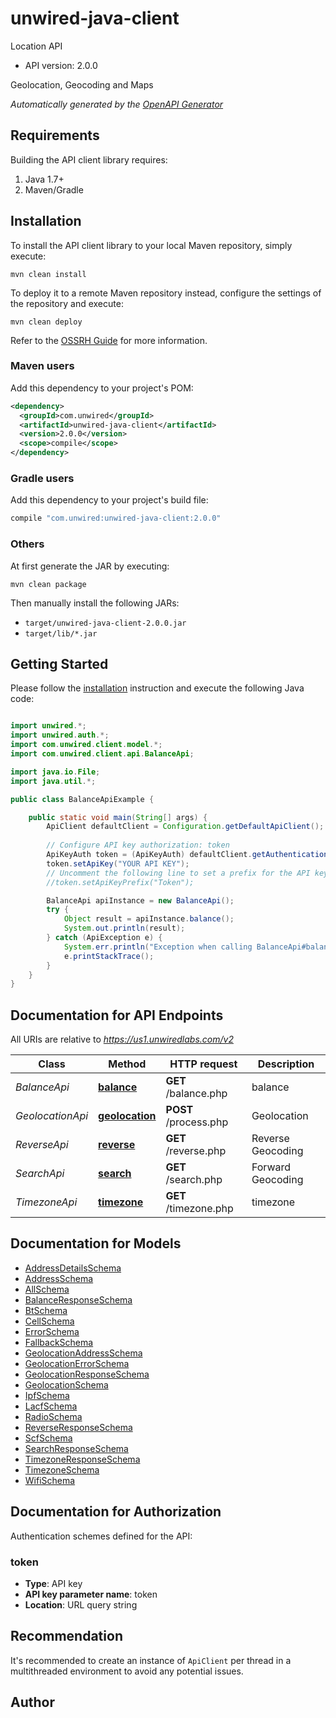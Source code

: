 # unwired-java-client

Location API
- API version: 2.0.0

Geolocation, Geocoding and Maps


*Automatically generated by the [OpenAPI Generator](https://openapi-generator.tech)*


## Requirements

Building the API client library requires:
1. Java 1.7+
2. Maven/Gradle

## Installation

To install the API client library to your local Maven repository, simply execute:

```shell
mvn clean install
```

To deploy it to a remote Maven repository instead, configure the settings of the repository and execute:

```shell
mvn clean deploy
```

Refer to the [OSSRH Guide](http://central.sonatype.org/pages/ossrh-guide.html) for more information.

### Maven users

Add this dependency to your project's POM:

```xml
<dependency>
  <groupId>com.unwired</groupId>
  <artifactId>unwired-java-client</artifactId>
  <version>2.0.0</version>
  <scope>compile</scope>
</dependency>
```

### Gradle users

Add this dependency to your project's build file:

```groovy
compile "com.unwired:unwired-java-client:2.0.0"
```

### Others

At first generate the JAR by executing:

```shell
mvn clean package
```

Then manually install the following JARs:

* `target/unwired-java-client-2.0.0.jar`
* `target/lib/*.jar`

## Getting Started

Please follow the [installation](#installation) instruction and execute the following Java code:

```java

import unwired.*;
import unwired.auth.*;
import com.unwired.client.model.*;
import com.unwired.client.api.BalanceApi;

import java.io.File;
import java.util.*;

public class BalanceApiExample {

    public static void main(String[] args) {
        ApiClient defaultClient = Configuration.getDefaultApiClient();
        
        // Configure API key authorization: token
        ApiKeyAuth token = (ApiKeyAuth) defaultClient.getAuthentication("token");
        token.setApiKey("YOUR API KEY");
        // Uncomment the following line to set a prefix for the API key, e.g. "Token" (defaults to null)
        //token.setApiKeyPrefix("Token");

        BalanceApi apiInstance = new BalanceApi();
        try {
            Object result = apiInstance.balance();
            System.out.println(result);
        } catch (ApiException e) {
            System.err.println("Exception when calling BalanceApi#balance");
            e.printStackTrace();
        }
    }
}

```

## Documentation for API Endpoints

All URIs are relative to *https://us1.unwiredlabs.com/v2*

Class | Method | HTTP request | Description
------------ | ------------- | ------------- | -------------
*BalanceApi* | [**balance**](docs/BalanceApi.md#balance) | **GET** /balance.php | balance
*GeolocationApi* | [**geolocation**](docs/GeolocationApi.md#geolocation) | **POST** /process.php | Geolocation
*ReverseApi* | [**reverse**](docs/ReverseApi.md#reverse) | **GET** /reverse.php | Reverse Geocoding
*SearchApi* | [**search**](docs/SearchApi.md#search) | **GET** /search.php | Forward Geocoding
*TimezoneApi* | [**timezone**](docs/TimezoneApi.md#timezone) | **GET** /timezone.php | timezone


## Documentation for Models

 - [AddressDetailsSchema](docs/AddressDetailsSchema.md)
 - [AddressSchema](docs/AddressSchema.md)
 - [AllSchema](docs/AllSchema.md)
 - [BalanceResponseSchema](docs/BalanceResponseSchema.md)
 - [BtSchema](docs/BtSchema.md)
 - [CellSchema](docs/CellSchema.md)
 - [ErrorSchema](docs/ErrorSchema.md)
 - [FallbackSchema](docs/FallbackSchema.md)
 - [GeolocationAddressSchema](docs/GeolocationAddressSchema.md)
 - [GeolocationErrorSchema](docs/GeolocationErrorSchema.md)
 - [GeolocationResponseSchema](docs/GeolocationResponseSchema.md)
 - [GeolocationSchema](docs/GeolocationSchema.md)
 - [IpfSchema](docs/IpfSchema.md)
 - [LacfSchema](docs/LacfSchema.md)
 - [RadioSchema](docs/RadioSchema.md)
 - [ReverseResponseSchema](docs/ReverseResponseSchema.md)
 - [ScfSchema](docs/ScfSchema.md)
 - [SearchResponseSchema](docs/SearchResponseSchema.md)
 - [TimezoneResponseSchema](docs/TimezoneResponseSchema.md)
 - [TimezoneSchema](docs/TimezoneSchema.md)
 - [WifiSchema](docs/WifiSchema.md)


## Documentation for Authorization

Authentication schemes defined for the API:
### token

- **Type**: API key
- **API key parameter name**: token
- **Location**: URL query string


## Recommendation

It's recommended to create an instance of `ApiClient` per thread in a multithreaded environment to avoid any potential issues.

## Author



